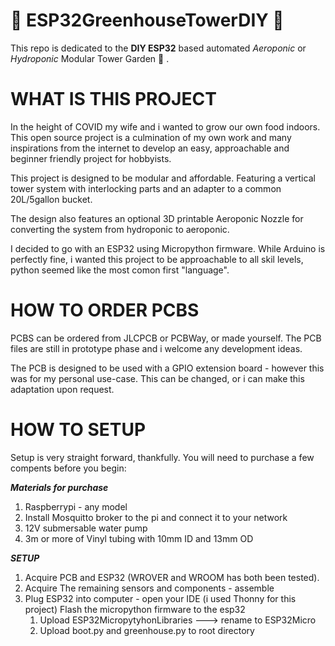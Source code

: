 # :seedling: ESP32GreenhouseTowerDIY :seedling:

This repo is dedicated to the **DIY ESP32** based automated *Aeroponic* or *Hydroponic* Modular Tower Garden :cactus: . 

# WHAT IS THIS PROJECT

In the height of COVID my wife and i wanted to grow our own food indoors. This open source project is a culmination of my own work and many inspirations from the internet to develop an easy, approachable and beginner friendly project for hobbyists. 

This project is designed to be modular and affordable. Featuring a vertical tower system with interlocking parts and an adapter to a common 20L/5gallon bucket. 

The design also features an optional 3D printable Aeroponic Nozzle for converting the system from hydroponic to aeroponic.  

I decided to go with an ESP32 using Micropython firmware. While Arduino is perfectly fine, i wanted this project to be approachable to all skil levels, python seemed like the most comon first "language". 

# HOW TO ORDER PCBS

PCBS can be ordered from JLCPCB or PCBWay, or made yourself. The PCB files are still in prototype phase and i welcome any development ideas. 

The PCB is designed to be used with a GPIO extension board - however this was for my personal use-case. This can be changed, or i can make this adaptation upon request. 

# HOW TO SETUP

Setup is very straight forward, thankfully. You will need to purchase a few compents before you begin: 

__*Materials for purchase*__

1. Raspberrypi - any model
  1. Install Mosquitto broker to the pi and connect it to your network
2. 12V submersable water pump
3. 3m or more of Vinyl tubing with 10mm ID and 13mm OD


__*SETUP*__

1. Acquire PCB and ESP32 (WROVER and WROOM has both been tested). 
2. Acquire The remaining sensors and components - assemble 
3. Plug ESP32 into computer - open your IDE (i used Thonny for this project) Flash the micropython firmware to the esp32
   1. Upload ESP32MicropytyhonLibraries ---> rename to ESP32Micro
   2. Upload boot.py and greenhouse.py to root directory

